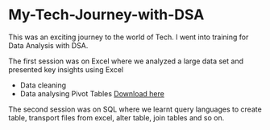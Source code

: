 # My-Tech-Journey-with-DSA
This was an exciting journey to the world of Tech. I went into training for Data Analysis with DSA.

The first session was on Excel where we analyzed a large data set and presented key insights using Excel
- Data cleaning
- Data analysing 
Pivot Tables [Download here](https//.www.micrisoft.com)

The second session was on SQL where we learnt query languages to create table, transport files from excel, alter table, join tables and so on.
